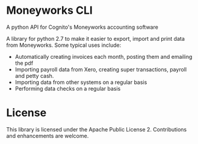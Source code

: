 # Moneyworks CLI

A python API for Cognito's Moneyworks accounting software

A library for python 2.7 to make it easier to export, import and print data from Moneyworks. Some typical uses include:

* Automatically creating invoices each month, posting them and emailing the pdf
* Importing payroll data from Xero, creating super transactions, payroll and petty cash.
* Importing data from other systems on a regular basis
* Performing data checks on a regular basis

# License

This library is licensed under the Apache Public License 2. Contributions and enhancements are welcome.